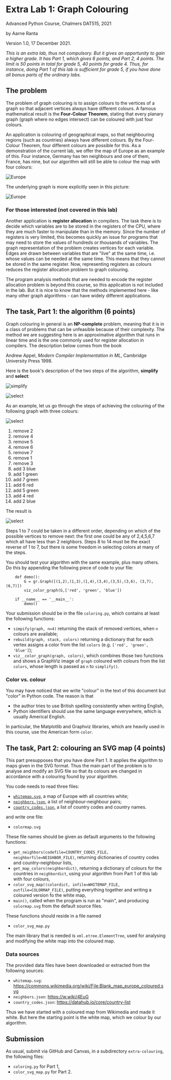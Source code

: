 # Extra Lab 1: Graph Colouring

Advanced Python Course, Chalmers DAT515, 2021

by Aarne Ranta

Version 1.0, 17 December 2021.

*This is an extra lab, thus not compulsory.*
*But it gives an opportunity to gain a higher grade.*
*It has Part 1, which gives 6 points, and Part 2, 4 points.*
*The limit is 50 points in total for grade 5, 40 points for grade 4.* 
*Thus, for instance, doing Part 1 of this lab is sufficient for grade 5, if you have done all bonus parts of the ordinary labs.*



## The problem

The problem of graph colouring is to assign colours to the vertices of a graph so that adjacent vertices always have different colours.
A famous mathematical result is the **Four-Colour Theorem**, stating that every planary graph (graph where no edges intersect) can be coloured with just four colours.

An application is colouring of geographical maps, so that neighbouring regions (such as countries) always have different colours.
By the Four-Colour Theorem, four different colours are possible for this.
As a demonstration of the current lab, we offer the map of Europe as an example of this.
Four instance, Germany has ten neighbours and one of them, France, has nine, but our algorithm will still be able to colour the map with four colours:

![Europe](files/colormap.png)

The underlying graph is more explicitly seen in this picture:

![Europe](files/colorgraph.png)

### For those interested (not covered in this lab)

Another application is **register allocation** in compilers.
The task there is to decide which variables are to be stored in the registers of the CPU, where they are much faster to manipulate than in the memory.
Since the number of registers is very limited, this becomes quickly an issue for programs that may need to store the values of hundreds or thousands of variables.
The graph representation of the problem creates vertices for each variable.
Edges are drawn between variables that are "live" at the same time, i.e. whose values can be needed at the same time.
This means that they cannot be stored in the same register.
Now, representing registers as colours reduces the register allocation problem to graph colouring.

The program analysis methods that are needed to encode the register allocation problem is beyond this course, so this application is not included in the lab.
But it is nice to know that the methods implemented here - like many other graph algorithms - can have widely different applications.


## The task, Part 1: the algorithm (6 points)

Graph colouring in general is an **NP-complete** problem, meaning that it is in a class of problems that can be unfeasible because of their complexity.
The method we are suggesting here is an approximative algorithm that runs in linear time and is the one commonly used for register allocation in compilers.
The description below comes from the book

Andrew Appel, *Modern Compiler Implementation in ML*, Cambridge University Press 1998.

Here is the book's description of the two steps of the algorithm, **simplify** and **select**:

![simplify](files/simplify.png)

![select](files/select.png)

As an example, let us go through the steps of achieving the colouring of the following graph with three colours:

![select](files/uncolored.png)

1. remove 2
2. remove 4
3. remove 5
4. remove 6
5. remove 7
6. remove 1
7. remove 3
8. add 3 blue
9. add 1 green
10. add 7 green
11. add 6 red
12. add 5 green
13. add 4 red
14. add 2 blue

The result is

![select](files/colored.png)

Steps 1 to 7 could be taken in a different order, depending on
which of the possible vertices to remove next: the first one could be any of 2,4,5,6,7 which all have less than 2 neighbors.
Steps 8 to 14 must be the exact reverse of 1 to 7, but there is some freedom in selecting colors at many of the steps.

You should test your algorithm with the same example, plus many others.
Do this by appending the following piece of code to your file:
```
    def demo():
        G = gr.Graph([(1,2),(1,3),(1,4),(3,4),(3,5),(3,6), (3,7), (6,7)])
        viz_color_graph(G,['red', 'green', 'blue'])

    if __name__ == '__main__':
        demo()
```
Your submission should be in the file `coloring.py`, which contains at least the following functions:

- `simpify(graph, n=4)` returning the stack of removed vertices, when `n` colours are available;
- `rebuild(graph, stack, colors)` returning a dictionary that for each vertex assigns a color from the list `colors` (e.g. `['red', 'green', 'blue']`);
- `viz__color_graph(graph, colors)`, which combines those two functions and shows a GraphViz image of `graph` coloured with colours from the list `colors`, whose length is passed as `n` to `simplify()`.


### Color vs. colour

You may have noticed that we write "colour" in the text of this document but "color" in Python code.
The reason is that

- the author tries to use British spelling consistently when writing English,
- Python identifiers should use the same language everywhere, which is usually Americal English.

In particular, the Matplotlib and Graphviz libraries, which are heavily used in this course, use the American form `color`.



## The task, Part 2: colouring an SVG map (4 points)

This part presupposes that you have done Part 1.
It applies the algorithm to maps given in the SVG format.
Thus the main part of the problem is to analyse and modify an SVG file so that its colours are changed in accordance with a colouring found by your algorithm.

You code needs to read three files:

- [`whitemap.svg`](file/whitemap.svg), a map of Europe with all countries white;
- [`neighbors.json`](neighbors.json), a list of neighbour-neighbour pairs;
- [`country_codes.json`](file/country_codes.json), a list of country codes and country names.

and write one file:

- `colormap.svg`

These file names should be given as default arguments to the following functions:

- `get_neighbors(codefile=COUNTRY_CODES_FILE, neighborfile=NEIGHBOR_FILE)`, returning dictionaries of country codes and country-neighbour lists,
- `get_map_colors(neighbordict)`, returning a dictionary of colours for the countries in `neighbordict`, using your algorithm from Part 1 of this lab with four colours,
- `color_svg_map((colordict, infile=WHITEMAP_FILE, outfile=COLORMAP_FILE)`, putting everything together and writing a coloured version fo the white map,
- `main()`, called when the program is run as "main", and producing `colormap.svg` from the default source files.

These functions should reside in a file named

- `color_svg_map.py`

The main library that is needed is `xml.etree.ElementTree`, used for analysing and modifying the white map into the coloured map.

### Data sources

The provided data files have been downloaded or extracted from the following sources:

- `whitemap.svg`: https://commons.wikimedia.org/wiki/File:Blank_map_europe_coloured.svg
- `neighbors.json`: https://w.wiki/4EuG
- `country_codes.json`: https://datahub.io/core/country-list

Thus we have started with a coloured map from Wikimedia and made it white.
But here the starting point is the white map, which we colour by our algorithm.


## Submission

As usual, submit via GitHub and Canvas, in a subdirectory `extra-colouring`, the following files:

- `coloring.py` for Part 1,
- `color_svg_map.py` for Part 2.

